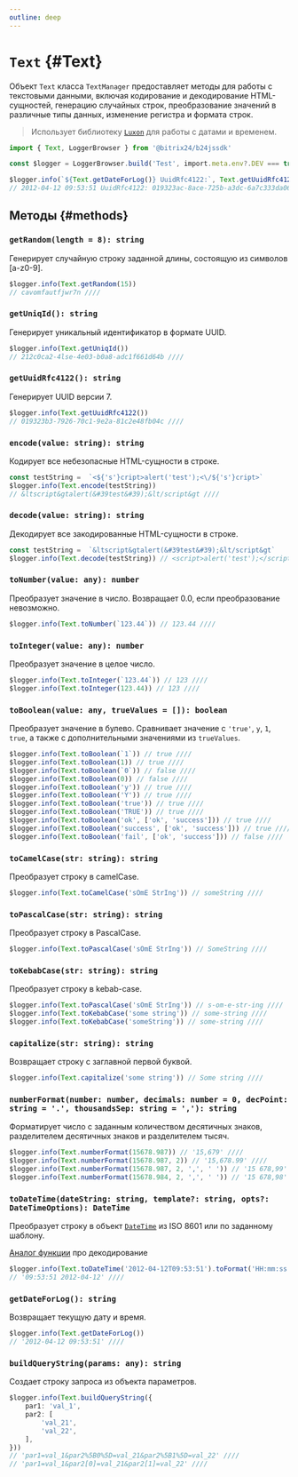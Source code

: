 ```yaml
---
outline: deep
---
```

# `Text` {#Text}

Объект `Text` класса `TextManager` предоставляет методы для работы с текстовыми данными, включая кодирование и 
декодирование HTML-сущностей, генерацию случайных строк, преобразование значений в различные типы данных, 
изменение регистра и формата строк.

>Использует библиотеку [`Luxon`](https://moment.github.io/luxon/) для работы с датами и временем.

```ts
import { Text, LoggerBrowser } from '@bitrix24/b24jssdk'

const $logger = LoggerBrowser.build('Test', import.meta.env?.DEV === true)

$logger.info(`${Text.getDateForLog()} UuidRfc4122:`, Text.getUuidRfc4122())
// 2012-04-12 09:53:51 UuidRfc4122: 019323ac-8ace-725b-a3dc-6a7c333da066 ////
```

## Методы {#methods}

### `getRandom(length = 8): string`

Генерирует случайную строку заданной длины, состоящую из символов [a-z0-9].

```ts
$logger.info(Text.getRandom(15))
// cavomfautfjwr7n ////
```

### `getUniqId(): string`

Генерирует уникальный идентификатор в формате UUID.

```ts
$logger.info(Text.getUniqId())
// 212c0ca2-4lse-4e03-b0a8-adc1f661d64b ////
```

### `getUuidRfc4122(): string`

Генерирует UUID версии 7.

```ts
$logger.info(Text.getUuidRfc4122())
// 019323b3-7926-70c1-9e2a-81c2e48fb04c ////
```

### `encode(value: string): string`

Кодирует все небезопасные HTML-сущности в строке.

```ts
const testString =  `<${'s'}cript>alert('test');<\/${'s'}cript>`
$logger.info(Text.encode(testString))
// &ltscript&gtalert(&#39test&#39);&lt/script&gt ////
```

### `decode(value: string): string`

Декодирует все закодированные HTML-сущности в строке.

```ts
const testString =  `&ltscript&gtalert(&#39test&#39);&lt/script&gt`
$logger.info(Text.decode(testString)) // <script>alert('test');</script> ////
```

### `toNumber(value: any): number`

Преобразует значение в число. Возвращает 0.0, если преобразование невозможно.

```ts
$logger.info(Text.toNumber(`123.44`)) // 123.44 ////
```

### `toInteger(value: any): number`

Преобразует значение в целое число.

```ts
$logger.info(Text.toInteger(`123.44`)) // 123 ////
$logger.info(Text.toInteger(123.44)) // 123 ////
```

### `toBoolean(value: any, trueValues = []): boolean`

Преобразует значение в булево. Сравнивает значение с `'true'`, `y`, `1`, `true`, а также с дополнительными значениями из `trueValues`.

```ts
$logger.info(Text.toBoolean(`1`)) // true ////
$logger.info(Text.toBoolean(1)) // true ////
$logger.info(Text.toBoolean(`0`)) // false ////
$logger.info(Text.toBoolean(0)) // false ////
$logger.info(Text.toBoolean('y')) // true ////
$logger.info(Text.toBoolean('Y')) // true ////
$logger.info(Text.toBoolean('true')) // true ////
$logger.info(Text.toBoolean('TRUE')) // true ////
$logger.info(Text.toBoolean('ok', ['ok', 'success'])) // true ////
$logger.info(Text.toBoolean('success', ['ok', 'success'])) // true ////
$logger.info(Text.toBoolean('fail', ['ok', 'success'])) // false ////
```

### `toCamelCase(str: string): string`

Преобразует строку в camelCase.

```ts
$logger.info(Text.toCamelCase('sOmE StrIng')) // someString ////
```

### `toPascalCase(str: string): string`

Преобразует строку в PascalCase.

```ts
$logger.info(Text.toPascalCase('sOmE StrIng')) // SomeString ////
```

### `toKebabCase(str: string): string`

Преобразует строку в kebab-case.

```ts
$logger.info(Text.toPascalCase('sOmE StrIng')) // s-om-e-str-ing ////
$logger.info(Text.toKebabCase('some string')) // some-string ////
$logger.info(Text.toKebabCase('someString')) // some-string ////
```

### `capitalize(str: string): string`

Возвращает строку с заглавной первой буквой.

```ts
$logger.info(Text.capitalize('some string')) // Some string ////
```

### `numberFormat(number: number, decimals: number = 0, decPoint: string = '.', thousandsSep: string = ','): string`

Форматирует число с заданным количеством десятичных знаков, разделителем десятичных знаков и разделителем тысяч.

```ts
$logger.info(Text.numberFormat(15678.987)) // '15,679' ////
$logger.info(Text.numberFormat(15678.987, 2)) // '15,678.99' ////
$logger.info(Text.numberFormat(15678.987, 2, ',', ' ')) // '15 678,99' ////
$logger.info(Text.numberFormat(15678.984, 2, ',', ' ')) // '15 678,98' ////
```

### `toDateTime(dateString: string, template?: string, opts?: DateTimeOptions): DateTime`

Преобразует строку в объект [`DateTime`](tools-date-time) из ISO 8601 или по заданному шаблону.

[Аналог функции](https://moment.github.io/luxon/#/parsing?id=parsing-technical-formats) про декодирование

```ts
$logger.info(Text.toDateTime('2012-04-12T09:53:51').toFormat('HH:mm:ss y-MM-dd'))
// '09:53:51 2012-04-12' ////
```
### `getDateForLog(): string`

Возвращает текущую дату и время.

```ts
$logger.info(Text.getDateForLog())
// '2012-04-12 09:53:51' ////
```

### `buildQueryString(params: any): string`

Создает строку запроса из объекта параметров.

```ts
$logger.info(Text.buildQueryString({
	par1: 'val_1',
	par2: [
		'val_21',
		'val_22',
	],
}))
// 'par1=val_1&par2%5B0%5D=val_21&par2%5B1%5D=val_22' ////
// 'par1=val_1&par2[0]=val_21&par2[1]=val_22' ////
```